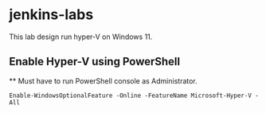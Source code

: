 # jenkins-labs

This lab design run hyper-V on Windows 11. 
## Enable Hyper-V using PowerShell
** Must have to run PowerShell console as Administrator.
```
Enable-WindowsOptionalFeature -Online -FeatureName Microsoft-Hyper-V -All
```